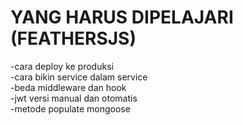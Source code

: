 # YANG HARUS DIPELAJARI (FEATHERSJS)

-cara deploy ke produksi<br/>
-cara bikin service dalam service<br/>
-beda middleware dan hook<br/>
-jwt versi manual dan otomatis<br/>
-metode populate mongoose
